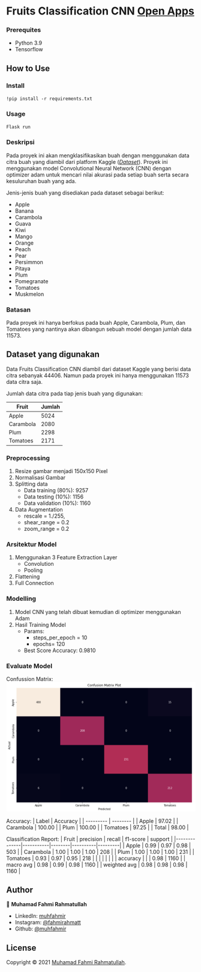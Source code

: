 # Fruits Classification CNN [Open Apps](https://fruits-classification073-cnn.herokuapp.com/)

### Prerequites

- Python 3.9
- Tensorflow

## How to Use

### Install

```
!pip install -r requirements.txt
```

### Usage

```
Flask run
```

### Deskripsi

Pada proyek ini akan mengklasifikasikan buah dengan menggunakan data citra buah yang diambil dari platform Kaggle ([_Dataset_](https://www.kaggle.com/chrisfilo/fruit-recognition/)). Proyek ini menggunakan model Convolutional Neural Network (CNN) dengan optimizer adam untuk mencari nilai akurasi pada setiap buah serta secara kesuluruhan buah yang ada.

Jenis-jenis buah yang disediakan pada dataset sebagai berikut:

- Apple
- Banana
- Carambola
- Guava
- Kiwi
- Mango
- Orange
- Peach
- Pear
- Persimmon
- Pitaya
- Plum
- Pomegranate
- Tomatoes
- Muskmelon

### Batasan

Pada proyek ini hanya berfokus pada buah Apple, Carambola, Plum, dan Tomatoes yang nantinya akan dibangun sebuah model dengan jumlah data 11573.

## Dataset yang digunakan

Data Fruits Classification CNN diambil dari dataset Kaggle yang berisi data citra sebanyak 44406. Namun pada proyek ini hanya menggunakan 11573 data citra saja.

Jumlah data citra pada tiap jenis buah yang digunakan:

| Fruit     | Jumlah |
| --------- | ------ |
| Apple     | 5024   |
| Carambola | 2080   |
| Plum      | 2298   |
| Tomatoes  | 2171   |

### Preprocessing

1. Resize gambar menjadi 150x150 Pixel
2. Normalisasi Gambar
3. Splitting data
   - Data training (80%): 9257
   - Data testing (10%): 1156
   - Data validation (10%): 1160
4. Data Augmentation
   - rescale = 1./255,
   - shear_range = 0.2
   - zoom_range = 0.2

### Arsitektur Model

1. Menggunakan 3 Feature Extraction Layer
   - Convolution
   - Pooling
2. Flattening
3. Full Connection

### Modelling

1. Model CNN yang telah dibuat kemudian di optimizer menggunakan Adam
2. Hasil Training Model
   - Params:
     - steps_per_epoch = 10
     - epochs= 120
   - Best Score Accuracy: 0.9810

### Evaluate Model

Confussion Matrix:
![Confussion Matrix](https://github.com/muhfahmir/fruits-classification-CNN/blob/master/images/evaluate/cm.png?raw=true)

Accuracy:
| Label | Accuracy |
| --------- | -------- |
| Apple | 97.02 |
| Carambola | 100.00 |
| Plum | 100.00 |
| Tomatoes | 97.25 |
| Total | 98.00 |

Classification Report:
| Fruit | precision | recall | f1-score | support |
|--------------|-----------|--------|----------|---------|
| Apple | 0.99 | 0.97 | 0.98 | 503 |
| Carambola | 1.00 | 1.00 | 1.00 | 208 |
| Plum | 1.00 | 1.00 | 1.00 | 231 |
| Tomatoes | 0.93 | 0.97 | 0.95 | 218 |
| | | | | |
| accuracy | | | 0.98 | 1160 |
| macro avg | 0.98 | 0.99 | 0.98 | 1160 |
| weighted avg | 0.98 | 0.98 | 0.98 | 1160 |

## Author

👤 **Muhamad Fahmi Rahmatullah**

- LinkedIn: [muhfahmir](https://www.linkedin.com/in/muhamad-fahmi-rahmatullah-4465b31a4/)
- Instagram: [@fahmirahmatt](https://www.instagram.com/fahmirahmatt/)
- Github: [@muhfahmir](https://github.com/muhfahmir)

## License

Copyright © 2021 [Muhamad Fahmi Rahmatullah](https://github.com/muhfahmir).
